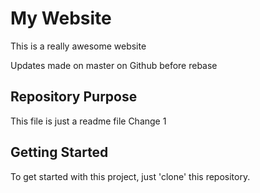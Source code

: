 # My Website
This is a really awesome website

Updates made on master on Github before rebase

## Repository Purpose

This file is just a readme file
Change 1

## Getting Started
To get started with this project, just 'clone' this repository.
